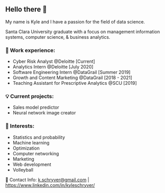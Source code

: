 ## **Hello there 🌊**

My name is Kyle and I have a passion for the field of data science.

Santa Clara University graduate with a focus on management information systems, computer science, & business analytics.

### 👔 Work experience:

* Cyber Risk Analyst @Deloitte [Current]
* Analytics Intern @Deloitte [July 2020]
* Software Engineering Intern @DataGrail [Summer 2019]
* Growth and Content Marketing @DataGrail [2018 - 2021]
* Teaching Assistant for Prescriptive Analytics @SCU [2019]

### 💡 Current projects:
* Sales model predictor
* Neural network image creator

### 🏐 Interests:

* Statistics and probability
* Machine learning
* Optimization
* Computer networking
* Marketing
* Web development
* Volleyball

📇 Contact Info: k.schryver@gmail.com | https://www.linkedin.com/in/kyleschryver/
